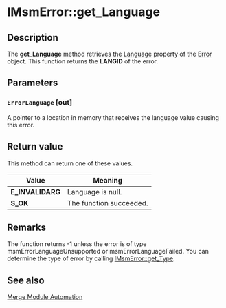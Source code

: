 # IMsmError::get_Language

## Description

The
**get_Language** method retrieves the
[Language](https://learn.microsoft.com/windows/desktop/Msi/dependency-language) property of the
[Error](https://learn.microsoft.com/windows/desktop/Msi/error-object) object. This function returns the **LANGID** of the error.

## Parameters

### `ErrorLanguage` [out]

A pointer to a location in memory that receives the language value causing this error.

## Return value

This method can return one of these values.

| Value | Meaning |
| --- | --- |
| **E_INVALIDARG** | Language is null. |
| **S_OK** | The function succeeded. |

## Remarks

The function returns -1 unless the error is of type msmErrorLanguageUnsupported or msmErrorLanguageFailed. You can determine the type of error by calling [IMsmError::get_Type](https://learn.microsoft.com/windows/desktop/api/mergemod/nf-mergemod-imsmerror-get_type).

## See also

[Merge Module Automation](https://learn.microsoft.com/windows/desktop/Msi/merge-module-automation)
